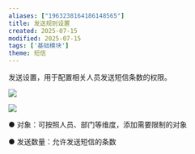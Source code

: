 ```yaml
---
aliases: ["1963238164186148565"]
title: 发送规则设置
created: 2025-07-15
modified: 2025-07-15
tags: ['基础模块']
theme: 短信
---
```


发送设置，用于配置相关人员发送短信条数的权限。

![](15bbedbf1b3f138c0b5353200abe4949.jpg)

![](14a1db2b289906ed9af105e0ad32e1b7.jpg)

● 对象：可按照人员、部门等维度，添加需要限制的对象

● 发送数量：允许发送短信的条数